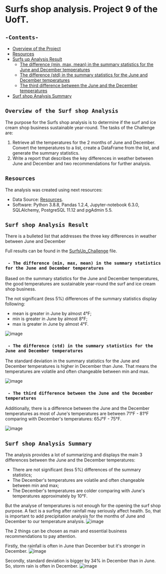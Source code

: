 # Surfs shop analysis. Project 9 of the UofT.
## `-Contents-`	
	
- [Overview of the Project](#overview-of-the-Surf-shop-Analysis)	
- [Resources](#resources)	
- [Surfs up Analysis Result](#surf-shop-Analysis-Result)	
  - [The difference (min, max, mean) in the summary statistics for the June and December temperatures](#difference-(min,-max,-mean)-in-the-summary-statistics)	
  - [The difference (std) in the summary statistics for the June and December temperatures](#the-difference(std)-in-the-summary-statistics-for-the)
  - [The third difference between the June and the December temperatures](#third-difference-between-the-June-and-the-December-temperatures)		 
- [Surf shop Analysis Summary](#surf-shop-Analysis-Summary)	
## `Overview of the Surf shop Analysis`	
	
The purpose for the Surfs shop analysis is to determine if the surf and ice cream shop business sustainable year-round. 
The tasks of the Challenge are:
1. Retrieve all the temperatures for the 2 months of June and December. Convert the temperatures to a list, create a DataFrame from the list, and generate the summary statistics.
2. Write a report that describes the key differences in weather between June and December and two recommendations for further analysis.
## `Resources`	
The analysis was created using next resources:	
  - Data Source: [Resources](./Resources/).	
  - Software: Python 3.8.8, Pandas 1.2.4, Jupyter-notebook 6.3.0, SQLAlchemy, PostgreSQL 11.12 and pgAdmin 5.5.	
## `Surf shop Analysis Result`	
There is a bulleted list that addresses the three key differences in weather between June and December

Full results can be found in the [SurfsUp_Challenge](./SurfsUp_Challenge.ipynb) file.	
### ` - The difference (min, max, mean) in the summary statistics for the June and December temperatures`	

Based on the summary statistics for the June and December temperatures, the good temperatures are sustainable year-round the surf and ice cream shop business.
 
The not significant (less 5%) differences of the summary statistics display following:
  - mean is greater in June by almost 4&deg;F;
  - min is greater in June by almost 8&deg;F;
  - max is greater in June by almost 4&deg;F.
 
![image](https://user-images.githubusercontent.com/68247343/131253200-ddacc838-ec2b-4a10-b2bf-83bf15da7cd9.png)

### ` - The difference (std) in the summary statistics for the June and December temperatures`

The standard deviation in the summary statistics for the June and December temperatures is higher in December than June. That means the temperatures are volatile and often changeable between min and max.
  
![image](https://user-images.githubusercontent.com/68247343/131253223-a60f1634-b958-4e98-9376-d85b06966a7d.png)

### ` - The third difference between the June and the December temperatures`	

Additionally, there is a difference between the June and the December temperatures as most of June's temperatures are between 71&deg;F - 81&deg;F comparing with December's temperatures: 65J&deg;F - 75&deg;F.

![image](https://user-images.githubusercontent.com/68247343/131253246-fbcbd114-205c-4d6c-9f2c-003c43ed4d1d.png)

## `Surf shop Analysis Summary`	

The analysis provides a lot of summarizing and displays the main 3 differences between the June and the December temperatures:
- There are not significant (less 5%) differences of the summary statistics;
- The December's temperatures are volatile and often changeable between min and max;
- The  December's temperatures are colder comparing with June's temperatures approximately by 10&deg;F.

But the analyse of temperatures is not enough for the opening the surf shop purpose. A fact is a surfing after rainfall may seriously affect health. So, that is important to add precipitation analysis for the months of June and December to our temperature analysis.
![image](https://user-images.githubusercontent.com/68247343/131253414-637b8021-531a-4a94-bbec-9118ad16ad47.png)

The 2 things can be chosen as main and essential business recommendations to pay attention.

Firstly, the rainfall is often in June than December but it's stronger in December. 
![image](https://user-images.githubusercontent.com/68247343/131253257-8d77547a-eb0b-48e1-a37d-e3a25463f8f5.png)

Secondly, standard deviation is bigger by 34% in December than in June. So, storm rain is often in December.
![image](https://user-images.githubusercontent.com/68247343/131253290-c6119c99-c4a4-4357-99dd-bdf8e81a98a7.png)
